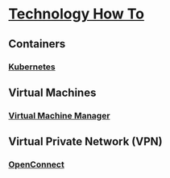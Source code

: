 # [Technology How To](/readme.md)

## Containers

### [Kubernetes](/kubernetes.md)

## Virtual Machines

### [Virtual Machine Manager](/virt-manager.md)

## Virtual Private Network (VPN)

### [OpenConnect](/open-connect.md)
